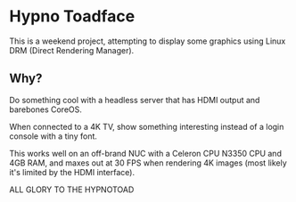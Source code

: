 # Hypno Toadface

This is a weekend project, attempting to display some graphics using Linux DRM (Direct Rendering Manager).

## Why?

Do something cool with a headless server that has HDMI output and barebones CoreOS.

When connected to a 4K TV, show something interesting instead of a login console with a tiny font.

This works well on an off-brand NUC with a Celeron CPU N3350 CPU and 4GB RAM, and maxes out at 30 FPS when rendering 4K images
(most likely it's limited by the HDMI interface).

ALL GLORY TO THE HYPNOTOAD
